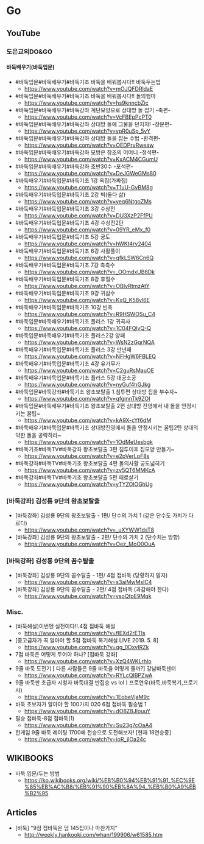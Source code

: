 # Go
## YouTube
### 도은교의DO&GO
#### 바둑배우기(바둑입문)
* #바둑입문#바둑배우기#바둑기초 바둑을 배워봅시다!! 바둑두는법
  * https://www.youtube.com/watch?v=mOJQFDRldaE
* #바둑입문#바둑배우기#바둑기초 바둑을 배워봅시다!! 돌의행마
  * https://www.youtube.com/watch?v=hs9knncbZic
* #바둑입문#바둑배우기#바둑강좌 계단모양으로 상대방 돌 잡기 -축편-
  * https://www.youtube.com/watch?v=VcFBEpPcPT0
* #바둑입문#바둑배우기#바둑강좌 상대방 돌에 그물을 던지자! -장문편-
  * https://www.youtube.com/watch?v=vpR0uSp_5vY
* #바둑입문#바둑배우기#바둑강좌 상대방 돌을 잡는 수법 -환격편-
  * https://www.youtube.com/watch?v=OEDPrvRweaw
* #바둑입문#바둑배우기#바둑강좌 모방은 창조의 어머니 -정석편-
  * https://www.youtube.com/watch?v=KxACM4CGumU
* #바둑입문#바둑배우기#바둑강좌 초반30수 -포석편-
  * https://www.youtube.com/watch?v=DeJGWeGMs80
* #바둑배우기#바둑입문#바둑기초 1강 옥집(가짜집)
  * https://www.youtube.com/watch?v=T1uU-GvBM8g
* #바둑배우기#바둑입문#바둑기초 2강 빅(둘다 삶)
  * https://www.youtube.com/watch?v=yeq6NtgoZMs
* #바둑배우기#바둑입문#바둑기초 3강 수상전
  * https://www.youtube.com/watch?v=DU3XzP2FfPU
* #바둑배우기#바둑입문#바둑기초 4강 수상전2탄
  * https://www.youtube.com/watch?v=09YR_eMx_f0
* #바둑배우기#바둑입문#바둑기초 5강 궁도
  * https://www.youtube.com/watch?v=hWKt4ry2404
* #바둑배우기#바둑입문#바둑기초 6강 사활풀이
  * https://www.youtube.com/watch?v=qfkLSW6Cn6Q
* #바둑배우기#바둑입문#바둑기초 7강 촉촉수
  * https://www.youtube.com/watch?v=_OOmdxUB6Dk
* #바둑배우기#바둑입문#바둑기초 8강 후절수
  * https://www.youtube.com/watch?v=OBIyRtmzAtY
* #바둑배우기#바둑입문#바둑기초 9강 귀삼수
  * https://www.youtube.com/watch?v=KxQ_K58vl6E
* #바둑배우기#바둑입문#바둑기초 10강 빈축
  * https://www.youtube.com/watch?v=R9HSWOSu_C4
* #바둑입문#바둑배우기#바둑기초 플러스 1강 귀곡사
  * https://www.youtube.com/watch?v=1C04FQlvQ-Q
* #바둑입문#바둑배우기#바둑기초 플러스2강 양패
  * https://www.youtube.com/watch?v=WsN2zGqrNQA
* #바둑배우기#바둑입문#바둑기초 플러스 3강 만년패
  * https://www.youtube.com/watch?v=NFHgW6FBLEQ
* #바둑배우기#바둑입문#바둑기초 4강 유가무가
  * https://www.youtube.com/watch?v=C2guRsMauOE
* #바둑배우기#바둑입문#바둑기초 플러스 5강 대궁소궁
  * https://www.youtube.com/watch?v=nyGuf4hGJkg
* #바둑입문#바둑강좌#바둑기초 왕초보탈출 1.침투편 상대방 집을 부수자~
  * https://www.youtube.com/watch?v=qfgmnTk9ZOI
* #바둑입문#바둑배우기#바둑기초 왕초보탈출 2편 상대방 진영에서 내 돌을 안정시키는 꿀팁~
  * https://www.youtube.com/watch?v=kA9X-cYf6dM
* #바둑배우기#바둑입문#바둑기초 상대방진영에서 돌을 안정시키는 꿀팁2탄 상대의 약한 돌을 공략하라~
  * https://www.youtube.com/watch?v=1OdMeUesbgk
* #바둑기초#바둑TV#바둑강좌 왕초보탈출 3편 침투이후 집모양 만들기~
  * https://www.youtube.com/watch?v=e2pVerLpF8s
* #바둑강좌#바둑TV#바둑기초 왕초보탈출 4편 돌의사활 궁도넓히기
  * https://www.youtube.com/watch?v=zv5QT6MMKcA
* #바둑강좌#바둑TV#바둑기초 왕초보탈출 5편 패로살기
  * https://www.youtube.com/watch?v=yTYZOlOGhUg

### [바둑강좌] 김성룡 9단의 왕초보탈출
* [바둑강좌] 김성룡 9단의 왕초보탈출 - 1편/ 단수의 가치 1 (같은 단수도 가치가 다르다)
  * https://www.youtube.com/watch?v=_uXYWW1dsT8
* [바둑강좌] 김성룡 9단의 왕초보탈출 - 2편/ 단수의 가치 2 (단수치는 방향)
  * https://www.youtube.com/watch?v=Oez_MoO0OuA
### [바둑강좌] 김성룡 9단의 꼼수탈출
* [바둑강좌] 김성룡 9단의 꼼수탈출 - 1편/ 4점 접바둑 (당황하지 말자)
  * https://www.youtube.com/watch?v=s3aiMwMsIC4
* [바둑강좌] 김성룡 9단의 꼼수탈출 - 2편/ 4점 접바둑 (과감해야 한다)
  * https://www.youtube.com/watch?v=vsoQtpE9Mqk

### Misc.
* (바둑해설)이번엔 실전이다!!.4점 접바둑 해설
  * https://www.youtube.com/watch?v=flEXd2rETls
* [중고급자가 꼭 알아야 할 5점 접바둑 복기해설 LIVE 2019. 5. 8]
  * https://www.youtube.com/watch?v=qg_0DxvIRZk
* 7점 바둑은 어떻게 두어야 하나? [접바둑 강좌]
  * https://www.youtube.com/watch?v=XzQ4WKLrhlo
* 9줄 바둑 도전기 [ 다른 사람들은 9줄 바둑을 어떻게 둘까?] 강남바둑센터
  * https://www.youtube.com/watch?v=RYLcQIBPZwA
* 9줄 바둑판 초급자 시청자 바둑대결 반집승 vs lolㅣ프로연우(바둑,바둑복기,프로기사)
  * https://www.youtube.com/watch?v=1EobeVjaM9c
* 바둑 초보자가 알아야 할 100가지 020 6점 접바둑 필승법 1
  * https://www.youtube.com/watch?v=dO8Z8JlouuY
* 필승 접바둑-8점 접바둑(1)
  * https://www.youtube.com/watch?v=Su23g7cOaA4
* 한게임 9줄 바둑 레이팅 1700에 전승으로 도전해보자! [현재 18연승중]
  * https://www.youtube.com/watch?v=ioR_jlOa24c

## WIKIBOOKS
* 바둑 입문/두는 방법
  * https://ko.wikibooks.org/wiki/%EB%B0%94%EB%91%91_%EC%9E%85%EB%AC%B8/%EB%91%90%EB%8A%94_%EB%B0%A9%EB%B2%95

## Articles
* [바둑] "9점 접바둑은 덤 145집이나 마찬가지"
  * http://weekly.hankooki.com/whan/199906/w61585.htm
